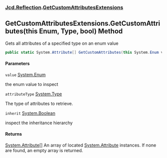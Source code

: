 ### [Jcd.Reflection](Jcd.Reflection.md 'Jcd.Reflection').[GetCustomAttributesExtensions](GetCustomAttributesExtensions.md 'Jcd.Reflection.GetCustomAttributesExtensions')

## GetCustomAttributesExtensions.GetCustomAttributes(this Enum, Type, bool) Method

Gets all attributes of a specified type on an enum value

```csharp
public static System.Attribute[] GetCustomAttributes(this System.Enum value, System.Type attributeType, bool inherit=false);
```

#### Parameters

<a name='Jcd.Reflection.GetCustomAttributesExtensions.GetCustomAttributes(thisSystem.Enum,System.Type,bool).value'></a>

`value` [System.Enum](https://docs.microsoft.com/en-us/dotnet/api/System.Enum 'System.Enum')

the enum value to inspect

<a name='Jcd.Reflection.GetCustomAttributesExtensions.GetCustomAttributes(thisSystem.Enum,System.Type,bool).attributeType'></a>

`attributeType` [System.Type](https://docs.microsoft.com/en-us/dotnet/api/System.Type 'System.Type')

The type of attributes to retrieve.

<a name='Jcd.Reflection.GetCustomAttributesExtensions.GetCustomAttributes(thisSystem.Enum,System.Type,bool).inherit'></a>

`inherit` [System.Boolean](https://docs.microsoft.com/en-us/dotnet/api/System.Boolean 'System.Boolean')

inspect the inheritance hierarchy

#### Returns

[System.Attribute](https://docs.microsoft.com/en-us/dotnet/api/System.Attribute 'System.Attribute')[[]](https://docs.microsoft.com/en-us/dotnet/api/System.Array 'System.Array')
An array of located [System.Attribute](https://docs.microsoft.com/en-us/dotnet/api/System.Attribute 'System.Attribute')
instances. If none are found, an empty array is returned.